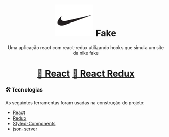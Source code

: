 <h1 align="center">
    <img src="./src/assets/nike-logo.png" alt="fake" width="120" height="100"> 
    <span>Fake</span>
</h1>
<p align="center">Uma aplicação react com react-redux utilizando hooks que simula um site da nike fake</p>

<h1 align="center">
    <a href="https://pt-br.reactjs.org/">🔗 React</a>
    <a href="https://react-redux.js.org/api/hooks">🔗 React Redux</a>
</h1>

### 🛠 Tecnologias

As seguintes ferramentas foram usadas na construção do projeto:

- [React](https://pt-br.reactjs.org/)
- [Redux](https://react-redux.js.org/api/hooks)
- [Styled-Components](https://styled-components.com/)
- [json-server](https://github.com/typicode/json-server)